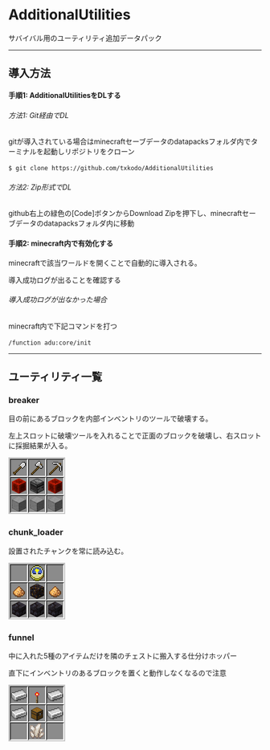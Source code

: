 # AdditionalUtilities
サバイバル用のユーティリティ追加データパック



------

## 導入方法

#### 手順1: AdditionalUtilitiesをDLする

###### 方法1: Git経由でDL

gitが導入されている場合はminecraftセーブデータのdatapacksフォルダ内でターミナルを起動しリポジトリをクローン

``$ git clone https://github.com/txkodo/AdditionalUtilities``

###### 方法2: Zip形式でDL

github右上の緑色の[Code]ボタンからDownload Zipを押下し、minecraftセーブデータのdatapacksフォルダ内に移動

#### 手順2: minecraft内で有効化する

minecraftで該当ワールドを開くことで自動的に導入される。

導入成功ログが出ることを確認する

###### 導入成功ログが出なかった場合

minecraft内で下記コマンドを打つ

``/function adu:core/init``



------

## ユーティリティ一覧

### breaker

目の前にあるブロックを内部インベントリのツールで破壊する。

左上スロットに破壊ツールを入れることで正面のブロックを破壊し、右スロットに採掘結果が入る。

![breaker](readme_img/breaker.png)





### chunk_loader

設置されたチャンクを常に読み込む。

![chunk_loader](readme_img/chunk_loader.png)



### funnel

中に入れた5種のアイテムだけを隣のチェストに搬入する仕分けホッパー

直下にインベントリのあるブロックを置くと動作しなくなるので注意

![funnel](readme_img/funnel.png)